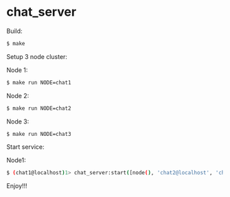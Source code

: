 chat_server
===========

Build:

~~~bash
$ make
~~~

Setup 3 node cluster:

Node 1:
~~~bash
$ make run NODE=chat1
~~~

Node 2:
~~~bash
$ make run NODE=chat2
~~~

Node 3:
~~~bash
$ make run NODE=chat3
~~~

Start service:

Node1:
~~~bash
$ (chat1@localhost)1> chat_server:start([node(), 'chat2@localhost', 'chat3@localhost']).
~~~

Enjoy!!!

